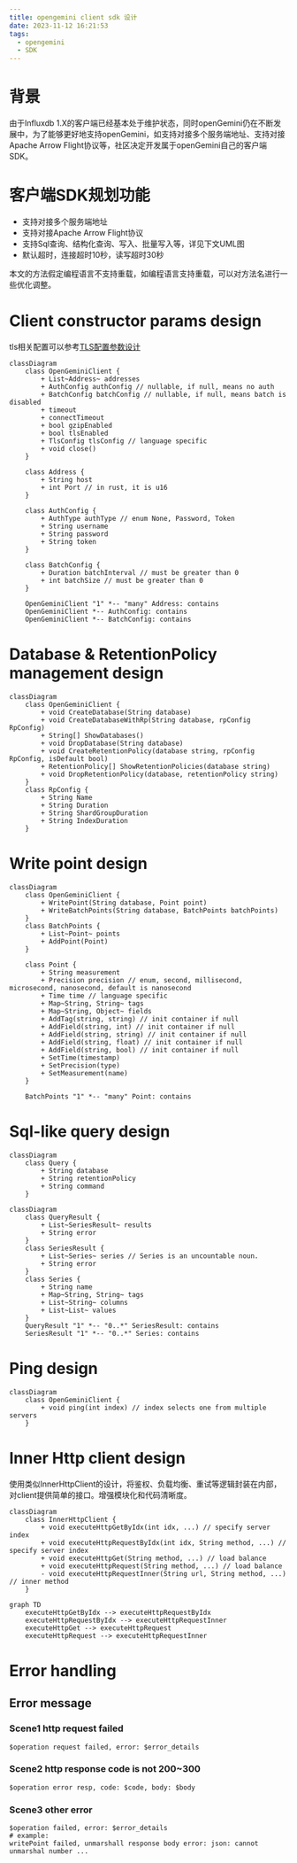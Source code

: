 ```yaml
---
title: opengemini client sdk 设计
date: 2023-11-12 16:21:53
tags:
  - opengemini
  - SDK
---
```


# 背景

由于Influxdb 1.X的客户端已经基本处于维护状态，同时openGemini仍在不断发展中，为了能够更好地支持openGemini，如支持对接多个服务端地址、支持对接Apache
Arrow Flight协议等，社区决定开发属于openGemini自己的客户端SDK。

# 客户端SDK规划功能

- 支持对接多个服务端地址
- 支持对接Apache Arrow Flight协议
- 支持Sql查询、结构化查询、写入、批量写入等，详见下文UML图
- 默认超时，连接超时10秒，读写超时30秒

本文的方法假定编程语言不支持重载，如编程语言支持重载，可以对方法名进行一些优化调整。

# Client constructor params design

tls相关配置可以参考[TLS配置参数设计](../../code/multi-lang-paradigm-tls-config-design)

```mermaid
classDiagram
    class OpenGeminiClient {
        + List~Address~ addresses
        + AuthConfig authConfig // nullable, if null, means no auth
        + BatchConfig batchConfig // nullable, if null, means batch is disabled
        + timeout
        + connectTimeout
        + bool gzipEnabled
        + bool tlsEnabled
        + TlsConfig tlsConfig // language specific
        + void close()
    }

    class Address {
        + String host
        + int Port // in rust, it is u16
    }

    class AuthConfig {
        + AuthType authType // enum None, Password, Token
        + String username
        + String password
        + String token
    }

    class BatchConfig {
        + Duration batchInterval // must be greater than 0
        + int batchSize // must be greater than 0
    }

    OpenGeminiClient "1" *-- "many" Address: contains
    OpenGeminiClient *-- AuthConfig: contains
    OpenGeminiClient *-- BatchConfig: contains
```

# Database & RetentionPolicy management design

```mermaid
classDiagram
    class OpenGeminiClient {
        + void CreateDatabase(String database)
        + void CreateDatabaseWithRp(String database, rpConfig RpConfig)
        + String[] ShowDatabases()
        + void DropDatabase(String database)
        + void CreateRetentionPolicy(database string, rpConfig RpConfig, isDefault bool)
        + RetentionPolicy[] ShowRetentionPolicies(database string)
        + void DropRetentionPolicy(database, retentionPolicy string)
    }
    class RpConfig {
        + String Name
        + String Duration
        + String ShardGroupDuration
        + String IndexDuration
    }
```

# Write point design

```mermaid
classDiagram
    class OpenGeminiClient {
        + WritePoint(String database, Point point)
        + WriteBatchPoints(String database, BatchPoints batchPoints)
    }
    class BatchPoints {
        + List~Point~ points
        + AddPoint(Point)
    }

    class Point {
        + String measurement
        + Precision precision // enum, second, millisecond, microsecond, nanosecond, default is nanosecond
        + Time time // language specific
        + Map~String, String~ tags
        + Map~String, Object~ fields
        + AddTag(string, string) // init container if null
        + AddField(string, int) // init container if null
        + AddField(string, string) // init container if null
        + AddField(string, float) // init container if null
        + AddField(string, bool) // init container if null
        + SetTime(timestamp)
        + SetPrecision(type)
        + SetMeasurement(name)
    }

    BatchPoints "1" *-- "many" Point: contains
```

# Sql-like query design

```mermaid
classDiagram
    class Query {
        + String database
        + String retentionPolicy
        + String command
    }
```

```mermaid
classDiagram
    class QueryResult {
        + List~SeriesResult~ results
        + String error
    }
    class SeriesResult {
        + List~Series~ series // Series is an uncountable noun.
        + String error
    }
    class Series {
        + String name
        + Map~String, String~ tags
        + List~String~ columns
        + List~List~ values
    }
    QueryResult "1" *-- "0..*" SeriesResult: contains
    SeriesResult "1" *-- "0..*" Series: contains
```

# Ping design

```mermaid
classDiagram
    class OpenGeminiClient {
        + void ping(int index) // index selects one from multiple servers
    }
```

# Inner Http client design

使用类似InnerHttpClient的设计，将鉴权、负载均衡、重试等逻辑封装在内部，对client提供简单的接口。增强模块化和代码清晰度。

```mermaid
classDiagram
    class InnerHttpClient {
        + void executeHttpGetByIdx(int idx, ...) // specify server index
        + void executeHttpRequestByIdx(int idx, String method, ...) // specify server index
        + void executeHttpGet(String method, ...) // load balance
        + void executeHttpRequest(String method, ...) // load balance
        - void executeHttpRequestInner(String url, String method, ...) // inner method
    }
```

```mermaid
graph TD
    executeHttpGetByIdx --> executeHttpRequestByIdx
    executeHttpRequestByIdx --> executeHttpRequestInner
    executeHttpGet --> executeHttpRequest
    executeHttpRequest --> executeHttpRequestInner
```

# Error handling

## Error message

### Scene1 http request failed

```
$operation request failed, error: $error_details
```

### Scene2 http response code is not 200~300

```
$operation error resp, code: $code, body: $body
```

### Scene3 other error

```
$operation failed, error: $error_details
# example:
writePoint failed, unmarshall response body error: json: cannot unmarshal number ...
```
